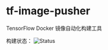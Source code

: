 # tf-image-pusher
TensorFlow Docker 镜像自动化构建工具

构建状态：  ![Status](https://www.travis-ci.org/njupt-iot-sig/tf-image-pusher#)
